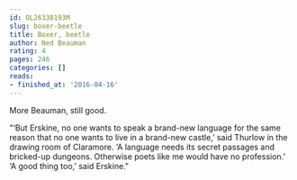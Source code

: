 ```yaml
---
id: OL26338193M
slug: boxer-beetle
title: Boxer, beetle
author: Ned Beauman
rating: 4
pages: 246
categories: []
reads:
- finished_at: '2016-04-16'
---
```

More Beauman, still good.

"‘But Erskine, no one wants to speak a brand-new language for the same reason that no one wants to live in a brand-new castle,’ said Thurlow in the drawing room of Claramore. ‘A language needs its secret passages and bricked-up dungeons. Otherwise poets like me would have no profession.’ ‘A good thing too,’ said Erskine."
